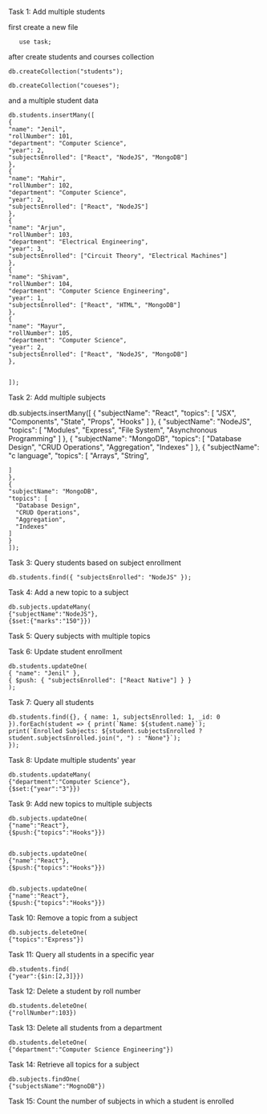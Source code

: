 Task 1: Add multiple students

 first create a new file

       use task;

after create students and courses collection

    db.createCollection("students"); 

    db.createCollection("coueses");  

and a multiple student data

    db.students.insertMany([
    { 
    "name": "Jenil",
    "rollNumber": 101,
    "department": "Computer Science",
    "year": 2,
    "subjectsEnrolled": ["React", "NodeJS", "MongoDB"]
    },
    { 
    "name": "Mahir",
    "rollNumber": 102,
    "department": "Computer Science",
    "year": 2,
    "subjectsEnrolled": ["React", "NodeJS"]
    },
    { 
    "name": "Arjun",
    "rollNumber": 103,
    "department": "Electrical Engineering",
    "year": 3,
    "subjectsEnrolled": ["Circuit Theory", "Electrical Machines"]
    }, 
    { 
    "name": "Shivam",
    "rollNumber": 104,
    "department": "Computer Science Engineering",
    "year": 1,
    "subjectsEnrolled": ["React", "HTML", "MongoDB"]
    },
    { 
    "name": "Mayur",
    "rollNumber": 105,
    "department": "Computer Science",
    "year": 2,
    "subjectsEnrolled": ["React", "NodeJS", "MongoDB"]
    },


    ]);       


Task 2: Add multiple subjects

   db.subjects.insertMany([
    { 
    "subjectName": "React",
    "topics": [
      "JSX", 
      "Components", 
      "State", 
      "Props", 
      "Hooks"
    ]
    },
    { 
    "subjectName": "NodeJS", 
    "topics": [
      "Modules", 
      "Express", 
      "File System", 
      "Asynchronous Programming"
    ]
    },
    { 
    "subjectName": "MongoDB", 
    "topics": [
      "Database Design", 
      "CRUD Operations", 
      "Aggregation", 
      "Indexes"
    ]
    },
    { 
    "subjectName": "c language", 
    "topics": [
      "Arrays", 
      "String", 
     
    ]
    },
    { 
    "subjectName": "MongoDB", 
    "topics": [
      "Database Design", 
      "CRUD Operations", 
      "Aggregation", 
      "Indexes"
    ]
    }
    ]);

Task 3: Query students based on subject enrollment

    db.students.find({ "subjectsEnrolled": "NodeJS" });

Task 4: Add a new topic to a subject

    db.subjects.updateMany(
    {"subjectName":"NodeJS"},
    {$set:{"marks":"150"}})    

Task 5: Query subjects with multiple topics




Task 6: Update student enrollment

    db.students.updateOne(
    { "name": "Jenil" },
    { $push: { "subjectsEnrolled": ["React Native"] } }
    );

Task 7: Query all students    
   
    db.students.find({}, { name: 1, subjectsEnrolled: 1, _id: 0 }).forEach(student => { print(`Name: ${student.name}`);
    print(`Enrolled Subjects: ${student.subjectsEnrolled ? student.subjectsEnrolled.join(", ") : "None"}`);
    });

Task 8: Update multiple students' year

    db.students.updateMany(
    {"department":"Computer Science"},
    {$set:{"year":"3"}})  

Task 9: Add new topics to multiple subjects
    
    db.subjects.updateOne(
    {"name":"React"},
    {$push:{"topics":"Hooks"}}) 


    db.subjects.updateOne(
    {"name":"React"},
    {$push:{"topics":"Hooks"}}) 


    db.subjects.updateOne(
    {"name":"React"},
    {$push:{"topics":"Hooks"}}) 


Task 10: Remove a topic from a subject
   
    db.subjects.deleteOne(
    {"topics":"Express"})

Task 11: Query all students in a specific year
    
    db.students.find(
    {"year":{$in:[2,3]}})    

Task 12: Delete a student by roll number

    db.students.deleteOne(
    {"rollNumber":103})   

Task 13: Delete all students from a department

    db.students.deleteOne(
    {"department":"Computer Science Engineering"})

Task 14: Retrieve all topics for a subject

    db.subjects.findOne(
    {"subjectsName":"MognoDB"})

Task 15: Count the number of subjects in which a student is enrolled  
  